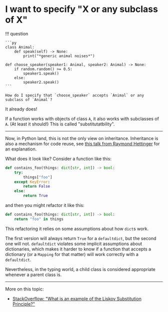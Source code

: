 # I want to specify "X or any subclass of X"

!!! question

    ```py
    class Animal:
        def speak(self) -> None:
            print("*generic animal noises*")

    def choose_speaker(speaker1: Animal, speaker2: Animal) -> None:
        if random.random() >= 0.5:
            speaker1.speak()
        else:
            speaker2.speak()
    ```

    How do I specify that `choose_speaker` accepts `Animal` or any subclass of `Animal`?

It already does!

If a function works with objects of class `A`, it also works with subclasses of `A`. (At least it should!) This is called "substitutatbility".

---

Now, in Python land, this is not the only view on inheritance. Inheritance is also a mechanism for code reuse, see
[this talk from Raymond Hettinger](https://www.youtube.com/watch?v=EiOglTERPEo) for an explanation.

What does it look like? Consider a function like this:
```py
def contains_foo(things: dict[str, int]) -> bool:
    try:
        things["foo"]
    except KeyError:
        return False
    else:
        return True
```
and then you might refactor it like this:
```py
def contains_foo(things: dict[str, int]) -> bool:
    return "foo" in things
```
This refactoring it relies on some assumptions about how `dict`s work.

The first version will always return `True` for a `defaultdict`, but the second one
will not. `defaultdict` violates some implicit assumptions about dictionaries, which makes it harder
to know if a function that accepts a dictionary (or a `Mapping` for that matter) will work correctly
with a `defaultdict`.

Nevertheless, in the typing world, a child class is considered appropriate whenever a parent class is.

---

More on this topic:

- [StackOverflow: "What is an example of the Liskov Substitution Principle?"](https://stackoverflow.com/questions/56860/what-is-an-example-of-the-liskov-substitution-principle)
